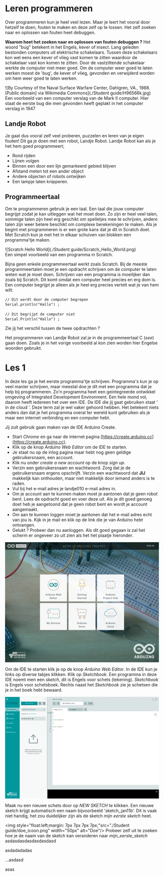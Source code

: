 # Leren programmeren 

Over programmeren kun je heel veel lezen. Maar je leert het vooral door hetzelf te doen, fouten te maken en deze zelf op te lossen. Het zelf zoeken naar en oplossen van fouten heet debuggen.

**Waarom heet het zoeken naar en oplossen van fouten debuggen ?**
Het woord "bug" betekent in het Engels, kever of insect. Lang geleden bestonden computers uit elektrische schakelaars. Tussen deze schakelaars kon wel eens een kever of vlieg vast komen te zitten waardoor de schakelaar vast kon komen te zitten. Door de vastzittende schakelaar werkte de computer niet meer goed. Om de computer weer goed te laten werken moest de 'bug', de kever of vlieg, gevonden en verwijderd worden om hem weer goed te laten werken. 

![By Courtesy of the Naval Surface Warfare Center, Dahlgren, VA., 1988. [Public domain] via Wikimedia Commons](./Student guide/H96566k.jpg)
Een voorbeeld van een computer verslag van de Mark II computer. Hier staat de eerste bug die men gevonden heeft geplakt in het computer verslag in 1947

## Landje Robot
Je gaat dus vooral zelf veel proberen, puzzelen en leren van je eigen fouten! Dit ga je doen met een robot, Landje Robot. Landje Robot kan als je het hem goed programmeert;

* Rond rijden
* Lijnen volgen
* Binnen een door een lijn gemarkeerd gebied blijven
* Afstand meten tot een ander object
* Andere objecten of robots ontwijken
* Een lampje laten knipperen.

## Programmeertaal
Om te programmeren gebruik je een taal. Een taal die jouw computer begrijpt zodat je kan uitleggen wat het moet doen. Zo zijn er heel veel talen, sommige talen zijn heel erg geschikt om spelletjes mee te schrijven, andere talen zijn weer betere beschikt om complexe berekeningen te maken. Als je begint met programmeren is er een grote kans dat je dit in Scratch doet. Met Scratch kun je met het in elkaar schuiven van blokken een programma'tje maken. 

![Scratch Hello World](./Student guide/Scratch_Hello_World.png)   
Een simpel voorbeeld van een programma in Scratch.

Bijna geen enkele programmeertaal werkt zoals Scratch. Bij de meeste programmeertalen moet je een opdracht schrijven om de computer te laten weten wat je moet doen. Schrijven van een programma is moeilijker dan zoals bij Scratch. Dit komt omdat een computer heel precies en erg dom is. Een computer begrijpt je alleen als je heel erg precies vertelt wat je van hem wilt. 

    // Dit wordt door de computer begrepen
    Serial.println("Hallo") ;
    
    // Dit begrijpt de computer niet
    Serial.Println("Hallo") ;
    
Zie jij het verschil tussen de twee opdrachten ?

Het programmeren van Landje Robot zal je in de programmeertaal C (*see*) gaan doen. Zoals je in het vorige voorbeeld al kon zien worden hier Engelse woorden gebruikt.  


# Les 1

 
In deze les ga je het eerste programma'tje schrijven. Programma's kun je op veel manier schrijven, maar meestal doe je dit met een programma dat je help bij programmeren. Zo'n programma heet een geintegreerde ontwikkel omgeving of Integrated Development Environment. Een hele mond vol, daarom heeft iedereen het over een IDE.  De IDE die jij gaat gebruiken staat ' in de cloud '. Deze term zal je wel vaker gehoord hebben. Het betekent niets anders dan dat je het programma overal ter wereld kunt gebruiken als je maar een internet verbinding en een computer hebt. 


Jij zult gebruik gaan maken van de IDE Arduino Create.  
  
* Start *Chrome* en ga naar de internet pagina [https://create.arduino.cc](https://create.arduino.cc).
* Klik op de knop *Arduino Web Editor* om de IDE te starten.
* Je staat nu op de inlog pagina maar hebt nog geen geldige gebruikersnaam, een account. 
* Klik nu onder *create a new account* op de knop *sign up*.
* Verzin een gebruikersnaam en wachtwoord. Zorg dat je de gebruikersnaam ergens opschrijft. Verzin een wachtwoord dat **JIJ** makkelijk kan onthouden, maar niet makkelijk door iemand anders is te raden. 
* Vul bij het e-mail adres je landje010 e-mail adres in.
* Om je account aan te kunnen maken moet je aantonen dat je geen robot bent. Lees de opdracht goed en voer deze uit. Als je dit goed genoeg doet heb je aangetoond dat je geen robot bent en wordt je account aangemaakt.
* Om aan te kunnen loggen moet je aantonen dat het e-mail adres echt van jou is. Kijk in je mail en klik op de link die je van Arduino hebt ontvangen.
* Gelukt ? Probeer dan nu aanloggen. Als dit goed gegaan is zal het scherm er ongeveer zo uit zien als het het plaatje hieronder.

<img style=" display: block;
    margin-left: auto;
    margin-right: auto;" src="./Student guide/create.arduino.cc.png" width="600" alt="Arduino Create">
    
Om de IDE te starten klik je op de knop *Arduino Web Editor*. In de IDE kun je links op diverse tabjes klikken. Klik op *Sketchbook*. Een programma in deze IDE noemt men een *sketch*, dit is Engels voor schets (tekening). *Sketchbook* is Engels voor schetsboek. Rechts naast het *Sketchbook* zie je schetsen die je in het boek hebt bewaard.

<img style=" display: block;
    margin-left: auto;
    margin-right: auto;" src="./Student guide/editor.arduino.png" width="600" alt="Arduino Create">

Maak nu een nieuwe schets door op *NEW SKETCH* te klikken. Een nieuwe sketch krijgt automatisch een naam bijvoorbeeld 'sketch_jan11b'. Dit is vaak niet handig, het zou duidelijker zijn als de sketch *mijn eerste sketch* heet. 


<img style="float:left;margin: 7px 7px 7px 7px;"src="./Student guide/doe_icoon.png" width="50px" alt="Doe"/>
Probeer zelf uit te zoeken hoe je de naam van de sketch kan veranderen naar *mijn\_eerste\_sketch* asdasdasdasdasdasdasd


asdadadadas

...asdasd

</p>


asas





  











